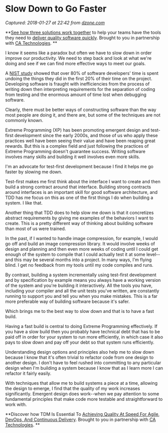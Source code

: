 # Slow Down to Go Faster

_Captured: 2018-01-27 at 22:42 from [dzone.com](https://dzone.com/articles/slow-down-to-go-faster?edition=359093&utm_source=Daily%20Digest&utm_medium=email&utm_campaign=Daily%20Digest%202018-01-27)_

**[See how three solutions work together](https://dzone.com/go?i=204124&u=https%3A%2F%2Fad.doubleclick.net%2Fddm%2Ftrackclk%2FN6040.130331DZONE%2FB11226848.150413346%3Bdc_trk_aid%3D321098505%3Bdc_trk_cid%3D81553809%3Bdc_lat%3D%3Bdc_rdid%3D%3Btag_for_child_directed_treatment%3D) to help your teams have the tools they need to [deliver quality software quickly](https://dzone.com/go?i=204124&u=https%3A%2F%2Fad.doubleclick.net%2Fddm%2Ftrackclk%2FN6040.130331DZONE%2FB11226848.150123399%3Bdc_trk_aid%3D321096583%3Bdc_trk_cid%3D81552442%3Bdc_lat%3D%3Bdc_rdid%3D%3Btag_for_child_directed_treatment%3D). Brought to you in partnership with [CA Technologies](https://dzone.com/go?i=204124&u=https%3A%2F%2Fad.doubleclick.net%2Fddm%2Ftrackclk%2FN6040.130331DZONE%2FB11226848.150413346%3Bdc_trk_aid%3D321098505%3Bdc_trk_cid%3D81553809%3Bdc_lat%3D%3Bdc_rdid%3D%3Btag_for_child_directed_treatment%3D). **

I know it seems like a paradox but often we have to slow down in order improve our productivity. We need to step back and look at what we're doing and see if we can find more effective ways to meet our goals.

A [NIST study](http://www.cse.psu.edu/~gxt29/bug/localCopies/nistReport.pdf) showed that over 80% of software developers' time is spent undoing the things they did in the first 20% of their time on the project. Developing software is fraught with inefficiencies from the process of writing down then interpreting requirements for the separation of coding from testing and the enormous amount of time lost when debugging software.

Clearly, there must be better ways of constructing software than the way most people are doing it, and there are, but some of the techniques are not commonly known.

Extreme Programming (XP) has been promoting emergent design and test-first development since the early 2000s, and those of us who apply these practices well have been seeing their value and have been reaping great rewards. But this is a complex field and just following the practices of Extreme Programming doesn't guarantee success. Writing software involves many skills and building it well involves even more skills.

I'm an advocate for test-first development because I find it helps me go faster by slowing me down.

Test-first makes me first think about the interface I want to create and then build a strong contract around that interface. Building strong contracts around interfaces is an important skill for good software architecture, and TDD has me focus on this as one of the first things I do when building a system. I like that.

Another thing that TDD does to help slow me down is that it concretizes abstract requirements by giving me examples of the behaviors I want to create. This is a pretty different way of thinking about building software than most of us were trained.

In the past, if I wanted to handle image compression, for example, I would go off and build an image compression library. It would involve weeks of design and planning and then even more weeks of coding until I could get enough of the system to compile that I could actually test it at some level--and this may be several months into a project. In many ways, I'm flying blind. I get no feedback from my tools until my code compiles and runs.

By contrast, building a system incrementally using test-first development and by specification by example means you always have a working version of the system and you're building it interactively. All the tools you have, including your compiler and all the unit tests you've written, are constantly running to support you and tell you when you make mistakes. This is a far more preferable way of building software because it's safer.

Which brings me to the best way to slow down and that is to have a fast build.

Having a fast build is central to doing Extreme Programming effectively. If you have a slow build then you probably have technical debt that has to be paid off in order for your system to run more efficiently, in which case it also pays to slow down and pay off your debt so that system runs efficiently.

Understanding design options and principles also help me to slow down because I know that it's often trivial to refactor code from one design to another design. I don't have to feel rushed into committing to any particular design when I'm building a system because I know that as I learn more I can refactor it fairly easily.

With techniques that allow me to build systems a piece at a time, allowing the design to emerge, I find that the quality of my work increases significantly. Emergent design does work--when we pay attention to some fundamental principles that make code more testable and straightforward to work with.

**Discover how TDM Is Essential To [Achieving Quality At Speed For Agile, DevOps, And Continuous Delivery](https://dzone.com/go?i=204125&u=https%3A%2F%2Fad.doubleclick.net%2Fddm%2Ftrackclk%2FN6040.130331DZONE%2FB11226848.150413345%3Bdc_trk_aid%3D321095198%3Bdc_trk_cid%3D81552443%3Bdc_lat%3D%3Bdc_rdid%3D%3Btag_for_child_directed_treatment%3D). Brought to you in partnership with [CA Technologies](https://dzone.com/go?i=204125&u=https%3A%2F%2Fad.doubleclick.net%2Fddm%2Ftrackclk%2FN6040.130331DZONE%2FB11226848.150413345%3Bdc_trk_aid%3D321095198%3Bdc_trk_cid%3D81552443%3Bdc_lat%3D%3Bdc_rdid%3D%3Btag_for_child_directed_treatment%3D). **
